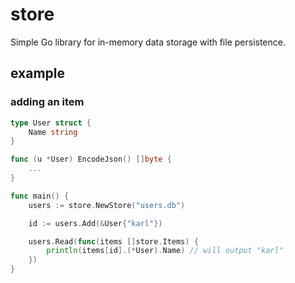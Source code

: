 # store
Simple Go library for in-memory data storage with file persistence.

## example

### adding an item

```go
type User struct {
    Name string 
}

func (u *User) EncodeJson() []byte {
    ...
}

func main() {
    users := store.NewStore("users.db")

    id := users.Add(&User{"karl"})

    users.Read(func(items []store.Items) {
        println(items[id].(*User).Name) // will output "karl"
    })
}
```
